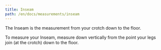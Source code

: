 ```yaml
---
title: Inseam
path: /en/docs/measurements/inseam
---
```


The Inseam is the measurement from your crotch down to the floor.

To measure your Inseam, measure down vertically from the point your legs join (at the crotch) down to the floor.
